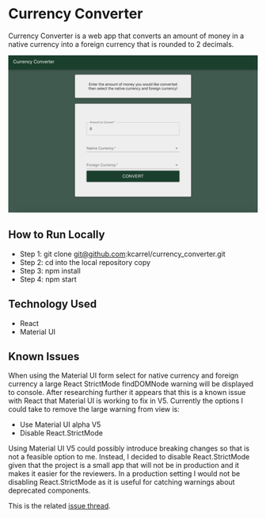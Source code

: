 # Currency Converter
Currency Converter is a web app that converts an amount of money in a native currency into a foreign currency that is rounded to 2 decimals. 

![Currency Convertor Screenshot](/public/currency_converter.png)

## How to Run Locally
- Step 1: git clone git@github.com:kcarrel/currency_converter.git
- Step 2: cd into the local repository copy
- Step 3: npm install 
- Step 4: npm start

## Technology Used
- React
- Material UI

## Known Issues
When using the Material UI form select for native currency and foreign currency a large React StrictMode findDOMNode warning will be displayed to console. After researching further it appears that this is a known issue with React that Material UI is working to fix in V5. Currently the options I could take to remove the large warning from view is:
- Use Material UI alpha V5
- Disable React.StrictMode

Using Material UI V5 could possibly introduce breaking changes so that is not a feasible option to me. Instead, I decided to disable React.StrictMode given that the project is a small app that will not be in production and it makes it easier for the reviewers. In a production setting I would not be disabling React.StrictMode as it is useful for catching warnings about deprecated components. 

This is the related [issue thread](https://github.com/mui-org/material-ui/issues/13394).